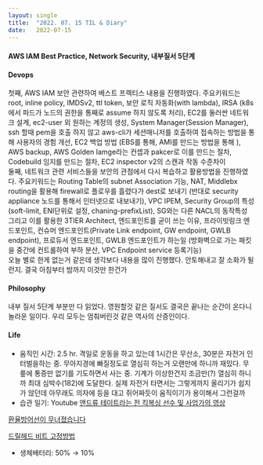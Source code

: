 ```yaml
---
layout:	single
title:	"2022. 07. 15 TIL & Diary"
date:	2022-07-15
---
```


  #### AWS IAM Best Practice, Network Security, 내부질서 5단계

#### **Devops**

첫째, AWS IAM 보안 관련하여 베스트 프랙티스 내용을 진행하였다. 주요키워드는 root, inline policy, IMDSv2, ttl token, 보안 로직 자동화(with lambda), IRSA (k8s에서 파드가 노드의 권한을 통째로 assume 하지 않도록 처리), EC2를 둘러싼 네트워크 설계, ec2-user 외 원하는 계정의 생성, System Manager(Session Manager), ssh 할때 pem을 호출 하지 않고 aws-cli가 세션매니저를 호출하여 접속하는 방법을 통해 사용자의 경험 개선, EC2 백업 방법 (EBS를 통해, AMI를 만드는 방법을 통해 ), AWS backup, AWS Golden Iamge라는 컨셉과 pakcer로 이를 만드는 절차, Codebuild 임지를 만드는 절차, EC2 inspector v2의 스캔과 작동 수준차이  
 둘째, 네트워크 관련 서비스들을 보안의 관점에서 다시 복습하고 활용방법을 진행하였다. 주요키워드는 Routing Table의 subnet Association 기능, NAT, Middlebx routing을 활용해 firewall로 플로우를 흘렸다가 dest로 보내기 (반대로 security appliance 노드를 통해서 인터넷으로 내보내기), VPC IPEM, Security Group의 특성 (soft-limit, ENI단위로 설정, chaning-prefixList), SG와는 다른 NACL의 동작특성 그리고 이를 활용한 3TIER Architect, 엔드포인트를 굳이 쓰는 이유, 프라이빗링크 엔드포인트, 컨슈머 엔드포인트(Private Link endpoint, GW endpoint, GWLB endpoint), 프로듀서 엔드포인트, GWLB 엔드포인트가 하는일 (방화벽으로 가는 패킷을 중간에 컨트롤하여 부하 분산, VPC Endpoint service 등록기능)  
 오늘 별로 한게 없는거 같은데 생각보다 내용을 많이 진행했다. 안토해내고 잘 소화가 될런지. 결국 아침부터 밤까지 이것만 한건가

#### **Philosophy**

내부 질서 5단계 부분만 다 읽었다. 영원할것 같은 질서도 결국은 끝나는 순간이 온다니 놀라운 일이다. 우리 모두는 멈춰버린것 같은 역사의 산증인이다.

#### **Life**

* 움직인 시간: 2.5 hr. 격일로 운동을 하고 있는데 1시간은 무산소, 30분은 자전거 인터벌을하는 중. 무아지경에 빠질정도로 열심히 하는거 오랜만에 하니까 재밌다. 무릎에 통증만 없기를 기도하면서 사는 중. 기계가 이상한건지 조금만(?) 열심히 하니까 최대 심박수(182)에 도달한다. 실제 자전거 타면서는 그렇게까지 올리기가 쉽지가 않던데 아무래도 의자에 등을 대고 쥐어짜듯이 움직이기가 용이해서 그런걸까
* 습관 일기: Youtube
[앤드류 테이트라는 전 킥복싱 선수 및 사업가의 영상](https://www.youtube.com/watch?v=4wHGEOaGwKM)

[환율방어선이 무너졌습니다](https://www.youtube.com/watch?v=Xny1FnMjH3g "환율방어선이 무너졌습니다")

[드릴헤드 비트 고정방법](https://www.youtube.com/watch?v=YYnC6G8g-p4)

* 생체배터리: 50% → 10%
  